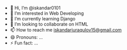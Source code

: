- 👋 Hi, I’m @iskandar0101
- 👀 I’m interested in Web Developing
- 🌱 I’m currently learning Django
- 💞️ I’m looking to collaborate on HTML
- 📫 How to reach me iskandarjuraqulov15@gmail.com
- 😄 Pronouns: ...
- ⚡ Fun fact: ...

<!---
iskandar0101/iskandar0101 is a ✨ special ✨ repository because its `README.md` (this file) appears on your GitHub profile.
You can click the Preview link to take a look at your changes.
--->
